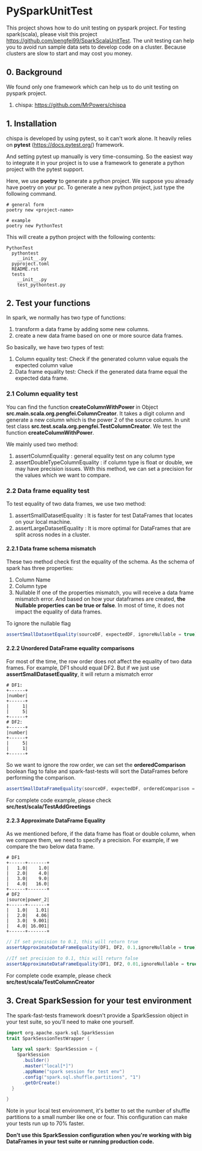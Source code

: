 # PySparkUnitTest

This project shows how to do unit testing on pyspark project. For testing spark(scala), please visit this project
https://github.com/pengfei99/SparkScalaUnitTest. The unit testing can help you to avoid run sample data sets to 
develop code on a cluster. Because clusters are slow to start and may cost you money. 


## 0. Background
We found only one framework which can help us to do unit testing on pyspark project.
1. chispa: https://github.com/MrPowers/chispa


## 1. Installation
chispa is developed by using pytest, so it can't work alone. It heavily relies on **pytest** 
(https://docs.pytest.org/) framework. 

And setting pytest up manually is very time-consuming. So the easiest way to integrate it in your project is to 
use a framework to generate a python project with the pytest support.

Here, we use **poetry** to generate a python project.
We suppose you already have poetry on your pc. To generate a new python project, just type the following command. 

```shell script
# general form
poetry new <project-name>

# example
poetry new PythonTest
```

This will create a python project with the following contents:
```shell
PythonTest
  pythontest
    __init__.py
  pyproject.toml
  README.rst
  tests
    __init__.py
    test_pythontest.py
```
## 2. Test your functions
In spark, we normally has two type of functions:
1. transform a data frame by adding some new columns.
2. create a new data frame based on one or more source data frames.

So basically, we have two types of test:
1. Column equality test: Check if the generated column value equals the expected column value
2. Data frame equality test: Check if the generated data frame equal the expected data frame.

### 2.1 Column equality test
You can find the function **createColumnWithPower** in Object **src.main.scala.org.pengfei.ColumnCreator**. 
It takes a digit column and generate a new column which is the power 2 of the source column.
In unit test class **src.test.scala.org.pengfei.TestColumnCreator**. We test the function **createColumnWithPower**.

We mainly used two method:
1. assertColumnEquality : general equality test on any column type
2. assertDoubleTypeColumnEquality : if column type is float or double, we may have precision issues. With this method, 
         we can set a precision for the values which we want to compare. 

### 2.2 Data frame equality test
To test equality of two data frames, we use two method:
1. assertSmallDatasetEquality : It is faster for test DataFrames that locates on your local machine. 
2. assertLargeDatasetEquality : It is more optimal for DataFrames that are split across nodes in a cluster.

#### 2.2.1 Data frame schema mismatch
These two method check first the equality of the schema. As the schema of spark has three properties:
1. Column Name
2. Column type
3. Nullable
If one of the properties mismatch, you will receive a data frame mismatch error. And based on how your dataframes
are created, **the Nullable properties can be true or false**. In most of time, it does not impact the equality
of data frames. 

To ignore the nullable flag 
```scala
assertSmallDatasetEquality(sourceDF, expectedDF, ignoreNullable = true)
```

#### 2.2.2 Unordered DataFrame equality comparisons

For most of the time, the row order does not affect the equality of two data frames. For example, DF1 should equal DF2.
But if we just use **assertSmallDatasetEquality**, it will return a mismatch error
```shell script
# DF1:
+------+
|number|
+------+
|     1|
|     5|
+------+
# DF2:
+------+
|number|
+------+
|     5|
|     1|
+------+
``` 
So we want to ignore the row order, we can set the **orderedComparison** boolean flag to false and 
spark-fast-tests will sort the DataFrames before performing the comparison.

```scala
assertSmallDataFrameEquality(sourceDF, expectedDF, orderedComparison = false)
```     
For complete code example, please check **src/test/scala/TestAddGreetings**                           
#### 2.2.3 Approximate DataFrame Equality
As we mentioned before, if the data frame has float or double column, when we compare them, we need to specify a
precision. For example, if we compare the two below data frame.  

```shell script
# DF1
+------+-------+
|   1.0|    1.0|
|   2.0|    4.0|
|   3.0|    9.0|
|   4.0|   16.0|
+------+-------+
# DF2
|source|power_2|
+------+-------+
|   1.0|   1.01|
|   2.0|   4.06|
|   3.0|  9.001|
|   4.0| 16.001|
+------+-------+

```


```scala
// If set precision to 0.1, this will return true
assertApproximateDataFrameEquality(DF1, DF2, 0.1,ignoreNullable = true)

//If set precision to 0.1, this will return false
assertApproximateDataFrameEquality(DF1, DF2, 0.01,ignoreNullable = true)
```

For complete code example, please check **src/test/scala/TestColumnCreator** 

## 3. Creat SparkSession for your test environment

The spark-fast-tests framework doesn't provide a SparkSession object in your test suite, so you'll need to make 
one yourself.

```scala
import org.apache.spark.sql.SparkSession
trait SparkSessionTestWrapper {

  lazy val spark: SparkSession = {
    SparkSession
      .builder()
      .master("local[*]")
      .appName("spark session for test env")
      .config("spark.sql.shuffle.partitions", "1")
      .getOrCreate()
  }

}
```

Note in your local test environment, it's better to set the number of shuffle partitions to a small number like one 
or four. This configuration can make your tests run up to 70% faster. 

**Don't use this SparkSession configuration when you're working with big DataFrames in your test suite or running 
production code.**

